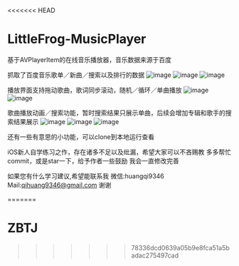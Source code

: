 <<<<<<< HEAD
# LittleFrog-MusicPlayer
基于AVPlayerItem的在线音乐播放器，音乐数据来源于百度

抓取了百度音乐歌单／新曲／搜索以及排行的数据
 ![image](https://github.com/Cyanfrog/LittleFrog-MusicPlayer/raw/master/screenshots/1.png)
 ![image](https://github.com/Cyanfrog/LittleFrog-MusicPlayer/raw/master/screenshots/2.png)
 ![image](https://github.com/Cyanfrog/LittleFrog-MusicPlayer/raw/master/screenshots/6.png)

播放界面支持拖动歌曲，歌词同步滚动，随机／循环／单曲播放
![image](https://github.com/Cyanfrog/LittleFrog-MusicPlayer/raw/master/screenshots/3.png)
![image](https://github.com/Cyanfrog/LittleFrog-MusicPlayer/raw/master/screenshots/5.png)

歌曲播放动画／搜索功能，暂时搜索结果只展示单曲，后续会增加专辑和歌手的搜索结果展示
![image](https://github.com/Cyanfrog/LittleFrog-MusicPlayer/raw/master/screenshots/playing.gif)
![image](https://github.com/Cyanfrog/LittleFrog-MusicPlayer/raw/master/screenshots/home.gif)
![image](https://github.com/Cyanfrog/LittleFrog-MusicPlayer/raw/master/screenshots/search.gif)

还有一些有意思的小功能，可以clone到本地运行查看

iOS新人自学练习之作，存在诸多不足以及纰漏，希望大家可以不吝赐教
多多帮忙commit，或是star一下，给予作者一些鼓励
我会一直修改完善

如果您有什么学习建议,希望能联系我
微信:huangqi9346
Mail:qihuang9346@gmail.com
谢谢

=======
# ZBTJ
>>>>>>> 78336dcd0639a05b9e8fca51a5badac275497cad
